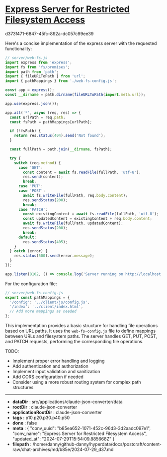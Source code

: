 # [Express Server for Restricted Filesystem Access](https://claude.ai/chat/b85ea652-1071-452c-96d3-3d2aadc097e1)

d373f471-6847-45fc-892a-dc057c99ee39

 Here's a concise implementation of the express server with the requested functionality:

```javascript
// server/web-fs.js
import express from 'express';
import fs from 'fs/promises';
import path from 'path';
import { fileURLToPath } from 'url';
import { pathMappings } from './web-fs-config.js';

const app = express();
const __dirname = path.dirname(fileURLToPath(import.meta.url));

app.use(express.json());

app.all('*', async (req, res) => {
  const urlPath = req.path;
  const fsPath = pathMappings[urlPath];

  if (!fsPath) {
    return res.status(404).send('Not found');
  }

  const fullPath = path.join(__dirname, fsPath);

  try {
    switch (req.method) {
      case 'GET':
        const content = await fs.readFile(fullPath, 'utf-8');
        res.send(content);
        break;
      case 'PUT':
      case 'POST':
        await fs.writeFile(fullPath, req.body.content);
        res.sendStatus(200);
        break;
      case 'PATCH':
        const existingContent = await fs.readFile(fullPath, 'utf-8');
        const updatedContent = existingContent + req.body.content;
        await fs.writeFile(fullPath, updatedContent);
        res.sendStatus(200);
        break;
      default:
        res.sendStatus(405);
    }
  } catch (error) {
    res.status(500).send(error.message);
  }
});

app.listen(8102, () => console.log('Server running on http://localhost:8102'));
```

For the configuration file:

```javascript
// server/web-fs-config.js
export const pathMappings = {
  '/config': '../client/js/config.js',
  '/index': '../client/index.html',
  // Add more mappings as needed
};
```

This implementation provides a basic structure for handling file operations based on URL paths. It uses the `web-fs-config.js` file to define mappings between URLs and filesystem paths. The server handles GET, PUT, POST, and PATCH requests, performing the corresponding file operations.

TODO: 
- Implement proper error handling and logging
- Add authentication and authorization
- Implement input validation and sanitization
- Add CORS configuration if needed
- Consider using a more robust routing system for complex path structures

---

* **dataDir** : src/applications/claude-json-converter/data
* **rootDir** : claude-json-converter
* **applicationRootDir** : claude-json-converter
* **tags** : p10.p20.p30.p40.p50
* **done** : false
* **meta** : {
  "conv_uuid": "b85ea652-1071-452c-96d3-3d2aadc097e1",
  "conv_name": "Express Server for Restricted Filesystem Access",
  "updated_at": "2024-07-29T15:54:09.885668Z"
}
* **filepath** : /home/danny/github-danny/hyperdata/docs/postcraft/content-raw/chat-archives/md/b85e/2024-07-29_d37.md